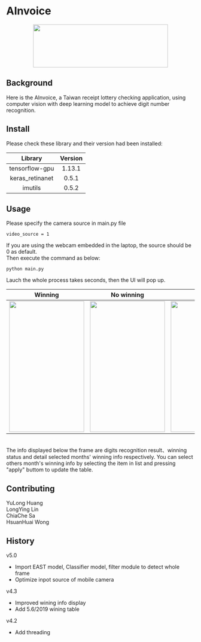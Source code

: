 # AInvoice

<div align=center><img height=115 width=360 src="https://github.com/turtlehuang/AInvoice/blob/master/ainvoice.png"/></div>

## Background

Here is the AInvoice, a Taiwan receipt lottery checking application, using computer vision with deep learning model to achieve digit number recognition.

## Install
Please check these library and their version had been installed:

| Library | Version |
|:-:|:-:|
|tensorflow-gpu | 1.13.1|
|keras_retinanet |0.5.1 |
|imutils | 0.5.2|

## Usage
Please specify the camera source in main.py file<br>

```python=18
video_source = 1
```
If you are using the webcam embedded in the laptop, the source should be 0 as default.<br>
Then execute the command as below:

```
python main.py
```
Lauch the whole process takes seconds, then the UI will pop up.<br>

<center>
  
| Winning | No winning | Miss |
|:-:|:-:|:-:|
| <img height=350 width=200 src="https://github.com/turtlehuang/AInvoice/blob/master/winning.JPG"/> | <img height=350 width=200 src="https://github.com/turtlehuang/AInvoice/blob/master/no.JPG"/> | <img height=350 width=200 src="https://github.com/turtlehuang/AInvoice/blob/master/miss.JPG"/> |

</center>
<br>
The info displayed below the frame are digits recognition result、winning status and detail selected months' winning info respectively.
You can select others month's winning info by selecting the item in list and pressing "apply" buttom to update the table.

## Contributing

YuLong Huang<br>
LongYing Lin<br>
ChiaChe Sa<br>
HsuanHuai Wong

## History
v5.0 
- Import EAST model, Classifier model, filter module to detect whole frame
- Optimize inpot source of mobile camera

v4.3
- Improved wining info display
- Add 5.6/2019 wining table

v4.2
- Add threading
